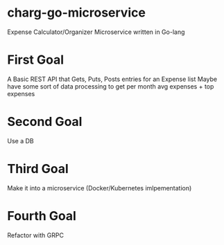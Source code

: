 # charg-go-microservice
Expense Calculator/Organizer Microservice written in Go-lang

# First Goal 

A Basic REST API that Gets, Puts, Posts entries for an Expense list
Maybe have some sort of data processing to get per month avg expenses + top expenses

# Second Goal

Use a DB

# Third Goal 

Make it into a microservice (Docker/Kubernetes imlpementation)

# Fourth Goal

Refactor with GRPC
